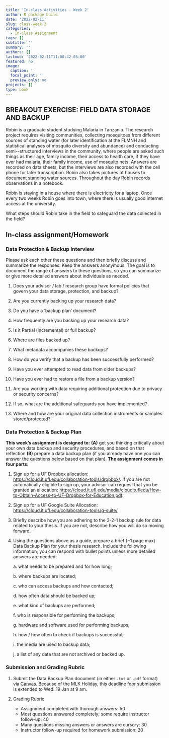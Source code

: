 ```yaml
---
title: 'In-class Activities - Week 2'
author: R package build
date: '2022-02-11'
slug: class-week-2
categories:
  - In-Class Assignment
tags: []
subtitle: ''
summary: ''
authors: []
lastmod: '2022-02-11T11:00:42-05:00'
featured: no
image:
  caption: ''
  focal_point: ''
  preview_only: no
projects: []
type: book
---
```


## BREAKOUT EXERCISE: FIELD DATA STORAGE AND BACKUP

Robin is a graduate student studying Malaria in Tanzania. The research project requires visiting communities, collecting mosquitoes from different sources of standing water (for later identification at the FLMNH and statistical analyses of mosquito diversity and abundance) and conducting semi--structured interviews in the community, where people are asked such things as their age, family income, their access to health care, if they have ever had malaria, their family income, use of mosquito nets. Answers are recorded on data sheets, but the interviews are also recorded with the cell phone for later transcription. Robin also takes pictures of houses to document standing water sources. Throughout the day Robin records observations in a notebook.  

Robin is staying in a house where there is electricity for a laptop. Once every two weeks Robin goes into town, where there is usually good internet access at the university. 

What steps should Robin take in the field to safeguard the data collected in the field? 

## In-class assignment/Homework

###  Data Protection & Backup Interview

Please ask each other these questions and then briefly discuss and summarize the responses. Keep the answers anonymous. The goal is to document the range of answers to these questions, so you can summarize or give more detailed answers about individuals as needed.

1.	Does your advisor / lab / research group have formal policies that govern your data storage, protection, and backup?

2.	Are you currently backing up your research data?

3.	Do you have a ‘backup plan’ document?

4.	How frequently are you backing up your research data? 

5.	Is it Partial (incremental) or full backup? 

6.	Where are files backed up? 

7.	What metadata accompanies these backups? 

8.	How do you verify that a backup has been successfully performed? 

9.	Have you ever attempted to read data from older backups? 

10.	Have you ever had to restore a file from a backup version?

11.	Are you working with data requiring additional protection due to privacy or security concerns? 

12.	If so, what are the additional safeguards you have implemented?

13.	Where and how are your original data collection instruments or samples stored/protected?

###  Data Protection & Backup Plan 

**This week’s assignment is designed to:** **(A)** get you thinking critically about your own data backup and security procedures, and based on that reflection **(B)** prepare a data backup plan (if you already have one you can answer the questions below based on that plan).  **The assignment comes in four parts:**   

1. Sign up for a UF Dropbox allocation: https://cloud.it.ufl.edu/collaboration-tools/dropbox/. If you are not automatically eligible to sign up, your advisor can request that you be granted an allocation: https://cloud.it.ufl.edu/media/clouditufledu/How-to-Obtain-Access-to-UF-Dropbox-for-Education.pdf. 

2. Sign up for a UF Google Suite Allocation: https://cloud.it.ufl.edu/collaboration-tools/g-suite/   

3. Briefly describe how you are adhering to the 3-2-1 backup rule for data related to your thesis. If you are not, describe how you will do so moving forward.  

4.	Using the questions above as a guide, prepare a brief (~1 page max) Data Backup Plan for your thesis research. Include the following information; you can respond with bullet points unless more detailed answers are needed:   

    a.	what needs to be prepared and for how long;
  
    b.	where backups are located;  
    
    c.	who can access backups and how contacted;  
  
    d.	how often data should be backed up;  
    
    e.	what kind of backups are performed;  
  
    f.	who is responsible for performing the backups;  
  
    g.	hardware and software used for performing backups;  
  
    h.	how / how often to check if backups is successful;  
  
    i.	the media are used to backup data;  
  
    j.	a list of any data that are not archived or backed up.
  

### Submission and Grading Rubric

1) Submit the Data Backup Plan document (in either `.txt` or `.pdf` format) via [Canvas](https://elearning.ufl.edu/).  Because of the MLK Holiday, this deadline fopr submission is extended to Wed. 19 Jan at 9 am.

2) Grading Rubric 
    * Assignment completed with thorough answers: 50
    * Most questions answered completely; some require instructor follow-up: 40
    * Many questions missing answers or answers are cursory: 30
    * Instructor follow-up required for homework submission: 20
